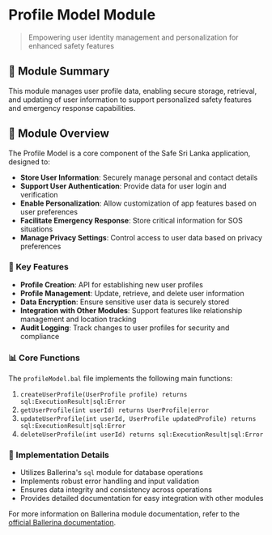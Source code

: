# Profile Model Module

> Empowering user identity management and personalization for enhanced safety features

## 👤 Module Summary

This module manages user profile data, enabling secure storage, retrieval, and updating of user information to support personalized safety features and emergency response capabilities.

## 🌟 Module Overview

The Profile Model is a core component of the Safe Sri Lanka application, designed to:

- **Store User Information**: Securely manage personal and contact details
- **Support User Authentication**: Provide data for user login and verification
- **Enable Personalization**: Allow customization of app features based on user preferences
- **Facilitate Emergency Response**: Store critical information for SOS situations
- **Manage Privacy Settings**: Control access to user data based on privacy preferences

### 🔑 Key Features

- **Profile Creation**: API for establishing new user profiles
- **Profile Management**: Update, retrieve, and delete user information
- **Data Encryption**: Ensure sensitive user data is securely stored
- **Integration with Other Modules**: Support features like relationship management and location tracking
- **Audit Logging**: Track changes to user profiles for security and compliance

### 📊 Core Functions

The `profileModel.bal` file implements the following main functions:

1. `createUserProfile(UserProfile profile) returns sql:ExecutionResult|sql:Error`
2. `getUserProfile(int userId) returns UserProfile|error`
3. `updateUserProfile(int userId, UserProfile updatedProfile) returns sql:ExecutionResult|sql:Error`
4. `deleteUserProfile(int userId) returns sql:ExecutionResult|sql:Error`

### 🔧 Implementation Details

- Utilizes Ballerina's `sql` module for database operations
- Implements robust error handling and input validation
- Ensures data integrity and consistency across operations
- Provides detailed documentation for easy integration with other modules

For more information on Ballerina module documentation, refer to the [official Ballerina documentation](https://lib.ballerina.io/ballerina/io/latest).
